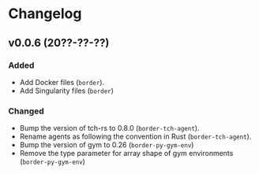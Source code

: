 # Changelog

## v0.0.6 (20??-??-??)

### Added

* Add Docker files (`border`).
* Add Singularity files (`border`)

### Changed

* Bump the version of tch-rs to 0.8.0 (`border-tch-agent`).
* Rename agents as following the convention in Rust (`border-tch-agent`).
* Bump the version of gym to 0.26 (`border-py-gym-env`)
* Remove the type parameter for array shape of gym environments (`border-py-gym-env`)
